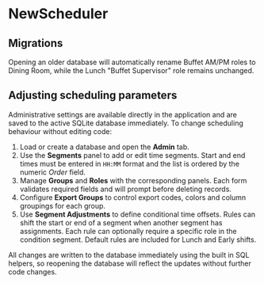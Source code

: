 # NewScheduler

## Migrations

Opening an older database will automatically rename Buffet AM/PM roles to Dining Room, while the Lunch "Buffet Supervisor" role remains unchanged.

## Adjusting scheduling parameters

Administrative settings are available directly in the application and are saved to the active SQLite database immediately. To change scheduling behaviour without editing code:

1. Load or create a database and open the **Admin** tab.
2. Use the **Segments** panel to add or edit time segments. Start and end times must be entered in `HH:MM` format and the list is ordered by the numeric *Order* field.
3. Manage **Groups** and **Roles** with the corresponding panels. Each form validates required fields and will prompt before deleting records.
4. Configure **Export Groups** to control export codes, colors and column groupings for each group.
5. Use **Segment Adjustments** to define conditional time offsets. Rules can shift the start or end of a segment when another segment has assignments. Each rule can optionally require a specific role in the condition segment. Default rules are included for Lunch and Early shifts.

All changes are written to the database immediately using the built in SQL helpers, so reopening the database will reflect the updates without further code changes.

